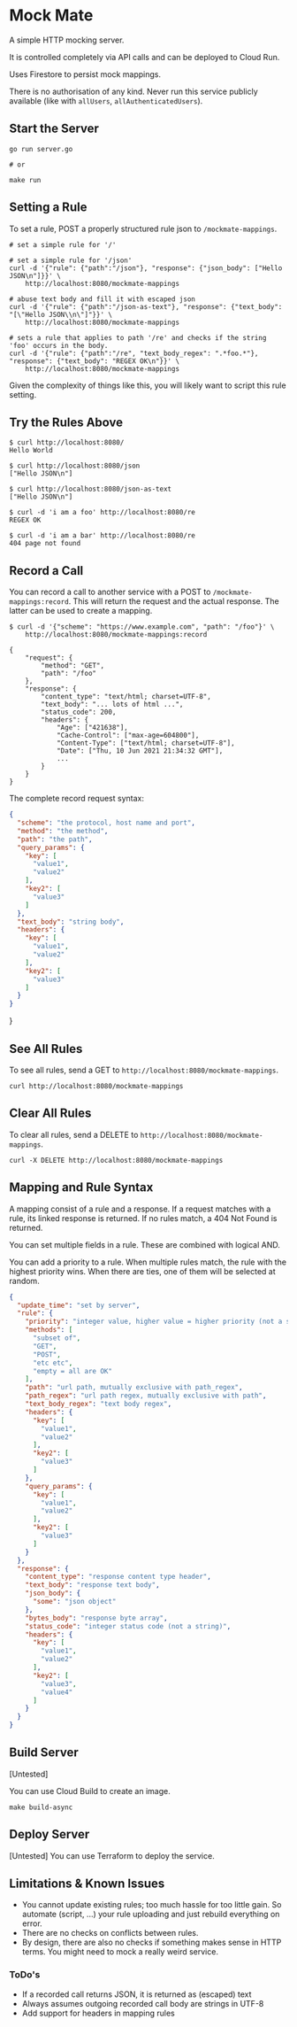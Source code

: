 # Mock Mate

A simple HTTP mocking server.

It is controlled completely via API calls and can be deployed to Cloud Run.

Uses Firestore to persist mock mappings.

There is no authorisation of any kind. Never run this service publicly
available (like with `allUsers`, `allAuthenticatedUsers`).

## Start the Server

```shell
go run server.go

# or

make run
```

## Setting a Rule

To set a rule, POST a properly structured rule json to `/mockmate-mappings`.

```shell
# set a simple rule for '/'

# set a simple rule for '/json'
curl -d '{"rule": {"path":"/json"}, "response": {"json_body": ["Hello JSON\n"]}}' \
    http://localhost:8080/mockmate-mappings

# abuse text body and fill it with escaped json
curl -d '{"rule": {"path":"/json-as-text"}, "response": {"text_body": "[\"Hello JSON\\n\"]"}}' \
    http://localhost:8080/mockmate-mappings

# sets a rule that applies to path '/re' and checks if the string 'foo' occurs in the body.
curl -d '{"rule": {"path":"/re", "text_body_regex": ".*foo.*"}, "response": {"text_body": "REGEX OK\n"}}' \
    http://localhost:8080/mockmate-mappings
```

Given the complexity of things like this, you will likely want to script this
rule setting.

## Try the Rules Above

```shell
$ curl http://localhost:8080/
Hello World

$ curl http://localhost:8080/json
["Hello JSON\n"]

$ curl http://localhost:8080/json-as-text
["Hello JSON\n"]

$ curl -d 'i am a foo' http://localhost:8080/re
REGEX OK

$ curl -d 'i am a bar' http://localhost:8080/re
404 page not found
```

## Record a Call

You can record a call to another service with a POST
to `/mockmate-mappings:record`. This will return the request and the actual
response. The latter can be used to create a mapping.

```shell
$ curl -d '{"scheme": "https://www.example.com", "path": "/foo"}' \
    http://localhost:8080/mockmate-mappings:record

{
	"request": {
		"method": "GET",
		"path": "/foo"
	}, 
	"response": {
		"content_type": "text/html; charset=UTF-8",
		"text_body": "... lots of html ...",
		"status_code": 200,
		"headers": {
			"Age": ["421638"],
			"Cache-Control": ["max-age=604800"],
			"Content-Type": ["text/html; charset=UTF-8"],
			"Date": ["Thu, 10 Jun 2021 21:34:32 GMT"],
			...
		}
	}
}
```

The complete record request syntax:

```json
{
  "scheme": "the protocol, host name and port",
  "method": "the method",
  "path": "the path",
  "query_params": {
    "key": [
      "value1",
      "value2"
    ],
    "key2": [
      "value3"
    ]
  },
  "text_body": "string body",
  "headers": {
    "key": [
      "value1",
      "value2"
    ],
    "key2": [
      "value3"
    ]
  }
}
```

}

## See All Rules

To see all rules, send a GET to `http://localhost:8080/mockmate-mappings`.

```shell
curl http://localhost:8080/mockmate-mappings
```

## Clear All Rules

To clear all rules, send a DELETE to `http://localhost:8080/mockmate-mappings`.

```shell
curl -X DELETE http://localhost:8080/mockmate-mappings
```

## Mapping and Rule Syntax

A mapping consist of a rule and a response. If a request matches with a rule,
its linked response is returned. If no rules match, a 404 Not Found is returned.

You can set multiple fields in a rule. These are combined with logical AND.

You can add a priority to a rule. When multiple rules match, the rule with the
highest priority wins. When there are ties, one of them will be selected at
random.

```json
{
  "update_time": "set by server",
  "rule": {
    "priority": "integer value, higher value = higher priority (not a string)",
    "methods": [
      "subset of",
      "GET",
      "POST",
      "etc etc",
      "empty = all are OK"
    ],
    "path": "url path, mutually exclusive with path_regex",
    "path_regex": "url path regex, mutually exclusive with path",
    "text_body_regex": "text body regex",
    "headers": {
      "key": [
        "value1",
        "value2"
      ],
      "key2": [
        "value3"
      ]
    },
    "query_params": {
      "key": [
        "value1",
        "value2"
      ],
      "key2": [
        "value3"
      ]
    }
  },
  "response": {
    "content_type": "response content type header",
    "text_body": "response text body",
    "json_body": {
      "some": "json object"
    },
    "bytes_body": "response byte array",
    "status_code": "integer status code (not a string)",
    "headers": {
      "key": [
        "value1",
        "value2"
      ],
      "key2": [
        "value3",
        "value4"
      ]
    }
  }
}
```

## Build Server

[Untested]

You can use Cloud Build to create an image.

```shell
make build-async
```

## Deploy Server

[Untested]
You can use Terraform to deploy the service.

## Limitations & Known Issues

* You cannot update existing rules; too much hassle for too little gain. So
  automate (script, ...) your rule uploading and just rebuild everything on
  error.
* There are no checks on conflicts between rules.
* By design, there are also no checks if something makes sense in HTTP terms.
  You might need to mock a really weird service.

### ToDo's

* If a recorded call returns JSON, it is returned as (escaped) text
* Always assumes outgoing recorded call body are strings in UTF-8
* Add support for headers in mapping rules
